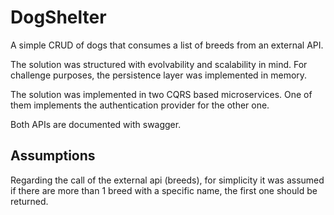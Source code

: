 # DogShelter

A simple CRUD of dogs that consumes a list of breeds from an external API.

The solution was structured with evolvability and scalability in mind. For challenge purposes, the persistence layer was implemented in memory.

The solution was implemented in two CQRS based microservices. One of them implements the authentication provider for the other one.

Both APIs are documented with swagger.


## Assumptions
Regarding the call of the external api (breeds), for simplicity it was assumed if there are more than 1 breed with a specific name, the first one should be returned.

